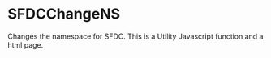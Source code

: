 # SFDCChangeNS
Changes the namespace for SFDC. This is a Utility Javascript function and a html page.
